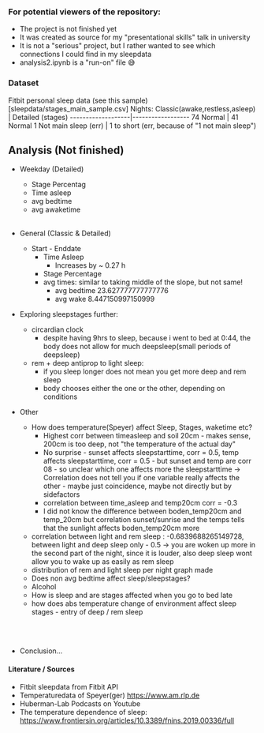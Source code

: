 ### For potential viewers of the repository:
- The project is not finished yet
- It was created as source for my "presentational skills" talk in university
- It is not a "serious" project, but I rather wanted to see which connections I could find in my sleepdata
- analysis2.ipynb is a "run-on" file 😅


### Dataset
Fitbit personal sleep data
(see this sample)[sleepdata/stages_main_sample.csv]
Nights:
Classic(awake,restless,asleep)  | Detailed (stages)
-------------------|------------------
74 Normal          | 41 Normal
1 Not main sleep (err) | 1 to short (err, because of "1 not main sleep")


  
## Analysis (Not finished)
- Weekday (Detailed)
  - Stage Percentag
  - Time asleep  
  - avg bedtime
  - avg awaketime
  <br><br>
- General (Classic & Detailed)
  - Start - Enddate 
    - Time Asleep
      - Increases by ~ 0.27 h
    - Stage Percentage
    - avg times: similar to taking middle of the slope, but not same!
      - avg bedtime 23.627777777777776 
      - avg wake 8.447150997150999
- Exploring sleepstages further:
  - circardian clock
    - despite having 9hrs to sleep, because i went to bed at 0:44, the body does not allow for much deepsleep(small periods of deepsleep)
  - rem + deep antiprop to light sleep:
    - if you sleep longer does not mean you get more deep and rem sleep
    - body chooses either the one or the other, depending on conditions

- Other
  - How does temperature(Speyer) affect Sleep, Stages, waketime etc?
    - Highest corr between timeasleep and soil 20cm - makes sense, 200cm is too deep, not "the temperature of the actual day"
    - No surprise - sunset affects sleepstarttime, corr = 0.5, temp affects sleepstarttime, corr = 0.5 - but sunset and temp are corr 08 - so unclear which one affects more the sleepstarttime -> Correlation does not tell you if one variable really affects the other - maybe just coincidence, maybe not directly but by sidefactors
    - correlation between time_asleep and temp20cm corr = -0.3
    - I did not know the difference between boden_temp20cm and temp_20cm but correlation sunset/sunrise and the temps tells that the sunlight affects boden_temp20cm more 
  - correlation between light and rem sleep : -0.6839688265149728, between light and deep sleep only - 0.5 -> you are woken up more in the second part of the night, since it is louder, also deep sleep wont allow you to wake up as easily as rem sleep
  - distribution of rem and light sleep per night graph made
  - Does non avg bedtime affect sleep/sleepstages?
  - Alcohol
  - How is sleep and are stages affected when you go to bed late
  - how does abs temperature change of environment affect sleep stages - entry of deep / rem sleep
<br>
<br>

- Conclusion...
  
#### Literature / Sources
- Fitbit sleepdata from Fitbit API
- Temperaturedata of Speyer(ger) https://www.am.rlp.de
- Huberman-Lab Podcasts on Youtube
- The temperature dependence of sleep: https://www.frontiersin.org/articles/10.3389/fnins.2019.00336/full
 
